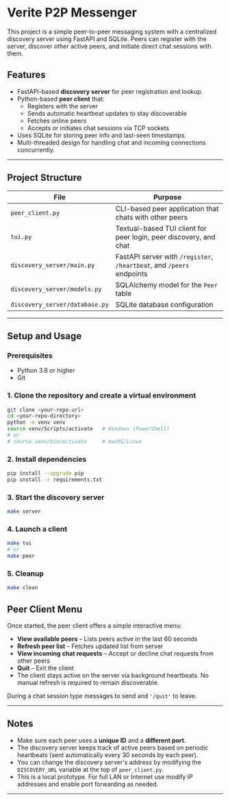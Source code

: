 # Verite P2P Messenger

This project is a simple peer-to-peer messaging system with a centralized discovery server using FastAPI and SQLite. Peers can register with the server, discover other active peers, and initiate direct chat sessions with them.

## Features

- FastAPI-based **discovery server** for peer registration and lookup.
- Python-based **peer client** that:
  - Registers with the server
  - Sends automatic heartbeat updates to stay discoverable
  - Fetches online peers
  - Accepts or initiates chat sessions via TCP sockets
- Uses SQLite for storing peer info and last-seen timestamps.
- Multi-threaded design for handling chat and incoming connections concurrently.

---

## Project Structure

| File                            | Purpose                                                               |
|---------------------------------|-----------------------------------------------------------------------|
| `peer_client.py`                | CLI-based peer application that chats with other peers                |
| `tui.py`                        | Textual-based TUI client for peer login, peer discovery, and chat     |
| `discovery_server/main.py`      | FastAPI server with `/register`, `/heartbeat`, and `/peers` endpoints |
| `discovery_server/models.py`    | SQLAlchemy model for the `Peer` table                                 |
| `discovery_server/database.py`  | SQLite database configuration                                         |

---

## Setup and Usage

### Prerequisites

- Python 3.8 or higher  
- Git

### 1. Clone the repository and create a virtual environment

```bash
git clone <your-repo-url>
cd <your-repo-directory>
python -m venv venv
source venv/Scripts/activate   # Windows (PowerShell)
# or
# source venv/bin/activate     # macOS/Linux
```

### 2. Install dependencies

```bash
pip install --upgrade pip
pip install -r requirements.txt
```

### 3. Start the discovery server

```bash
make server

```

### 4. Launch a client

```bash
make tui
# or
make peer

```

### 5. Cleanup

```bash
make clean

```

## Peer Client Menu

Once started, the peer client offers a simple interactive menu:

- **View available peers** – Lists peers active in the last 60 seconds
- **Refresh peer list** – Fetches updated list from server
- **View incoming chat requests** – Accept or decline chat requests from other peers
- **Quit** – Exit the client
- The client stays active on the server via background heartbeats. No manual refresh is required to remain discoverable.

During a chat session type messages to send and `'/quit'` to leave.

---

## Notes

- Make sure each peer uses a **unique ID** and a **different port**.
- The discovery server keeps track of active peers based on periodic heartbeats (sent automatically every 30 seconds by each peer).
- You can change the discovery server's address by modifying the `DISCOVERY_URL` variable at the top of `peer_client.py`.
- This is a local prototype. For full LAN or Internet use modify IP addresses and enable port forwarding as needed.

---
